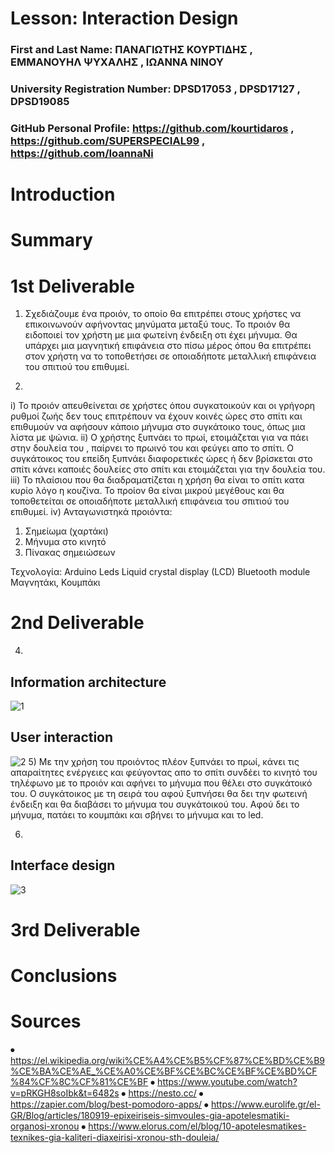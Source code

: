 
# Lesson: Interaction Design

### First and Last Name: ΠΑΝΑΓΙΩΤΗΣ ΚΟΥΡΤΙΔΗΣ , ΕΜΜΑΝΟΥΗΛ ΨΥΧΑΛΗΣ , ΙΩΑΝΝΑ ΝΙΝΟΥ 
### University Registration Number: DPSD17053 , DPSD17127 , DPSD19085
### GitHub Personal Profile: https://github.com/kourtidaros , https://github.com/SUPERSPECIAL99 , https://github.com/IoannaNi

# Introduction

# Summary


# 1st Deliverable
1) Σχεδιάζουμε ένα προιόν, το οποίο θα επιτρέπει στους χρήστες να επικοινωνούν αφήνοντας μηνύματα μεταξύ τους. Το προιόν θα ειδοποιεί τον χρήστη με μια φωτείνη ένδειξη οτι έχει μήνυμα. Θα υπάρχει μια μαγνητική επιφάνεια στο πίσω μέρος όπου θα επιτρέπει στον χρήστη να το τοποθετήσει σε οποιαδήποτε μεταλλική επιφάνεια του σπιτιού του επιθυμεί. 

2)
 i) Το προιόν απευθείνεται σε χρήστες όπου συγκατοικούν και οι γρήγορη ρυθμοί ζωής δεν τους επιτρέπουν να έχουν κοινές ώρες στο σπίτι και επιθυμούν να αφήσουν κάποιο μήνυμα στο συγκάτοικο τους, όπως μια λίστα με ψώνια. 
ii) Ο χρήστης ξυπνάει το πρωί, ετοιμάζεται για να πάει στην δουλεία του , παίρνει το πρωινό του και φεύγει απο το σπίτι. Ο συγκάτοικος του επείδη ξυπνάει διαφορετικές ώρες ή δεν βρίσκεται στο σπίτι κάνει καποιές δουλείες στο σπίτι και ετοιμάζεται για την δουλεία του. 
iii) Το πλαίσιου που θα διαδραματίζεται η χρήση θα είναι το σπίτι κατα κυρίο λόγο η κουζίνα. Το προίον θα είναι μικρού μεγέθους και θα τοποθετείται σε οποιαδήποτε μεταλλική επιφάνεια του σπιτιού του επιθυμεί. 
iv) 
 Ανταγωνιστηκά προιόντα:
1) Σημείωμα (χαρτάκι)
2) Μήνυμα στο κινητό
3) Πίνακας σημειώσεων

 Τεχνολογία:
	Arduino
	Leds
	Liquid crystal display (LCD)
	Bluetooth module
	Μαγνητάκι,
    Κουμπάκι



# 2nd Deliverable
4)
<h2> Information architecture </h2>

 ![1](https://user-images.githubusercontent.com/100956310/167445058-576a2557-6769-442f-9793-b037fd86517c.jpg)

<h2> User interaction </h2>

![2](https://user-images.githubusercontent.com/100956310/167445455-5509c869-52e6-45cf-b403-5a52212d3582.jpg)
5)
Με την χρήση του προιόντος πλέον ξυπνάει το πρωί, κάνει τις απαραίτητες ενέργειες και φεύγοντας απο το σπίτι συνδέει το κινητό του τηλέφωνο με το προιόν και αφήνει το μήνυμα που θέλει στο συγκάτοικό του. Ο συγκάτοικος με τη σειρά του αφού ξυπνήσει θα δει την φωτεινή ένδειξη και θα διαβάσει το μήνυμα του συγκάτοικού του. Αφού δει το μήνυμα, πατάει το κουμπάκι και σβήνει το μήνυμα και το led.

6)
<h2> Interface design </h2>


![3](https://user-images.githubusercontent.com/100956310/167445574-6133e81a-a923-4620-ae0c-6054b4d535d1.jpg)



# 3rd Deliverable 


# Conclusions


# Sources
⦁	https://el.wikipedia.org/wiki%CE%A4%CE%B5%CF%87%CE%BD%CE%B9%CE%BA%CE%AE_%CE%A0%CE%BF%CE%BC%CE%BF%CE%BD%CF%84%CF%8C%CF%81%CE%BF 
⦁	https://www.youtube.com/watch?v=pRKGH8soIbk&t=6482s
⦁	https://nesto.cc/
⦁	https://zapier.com/blog/best-pomodoro-apps/
⦁	https://www.eurolife.gr/el-GR/Blog/articles/180919-epixeiriseis-simvoules-gia-apotelesmatiki-organosi-xronou
⦁	https://www.elorus.com/el/blog/10-apotelesmatikes-texnikes-gia-kaliteri-diaxeirisi-xronou-sth-douleia/

